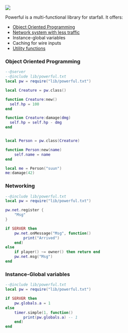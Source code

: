 ![](http://i.imgur.com/4dCCfNF.png)

Powerful is a multi-functional library for starfall. It offers:
- [Object Oriented Programming](https://github.com/its-suun/gmod/wiki/Powerful-OOP)
- [Network system with less traffic](https://github.com/its-suun/gmod/wiki/Powerful-Networking)
- Instance-global variables
- Caching for wire inputs
- [Utility functions](https://github.com/its-suun/gmod/wiki/Powerful-Utility)



### Object Oriented Programming
```lua
--@server
--@include lib/powerful.txt
local pw = require("lib/powerful.txt")

local Creature = pw.class()

function Creature:new()
  self.hp = 100
end

function Creature:damage(dmg)
  self.hp = self.hp - dmg
end


local Person = pw.class(Creature)

function Person:new(name)
    self.name = name
end

local me = Person("suun")
me:damage(42)
```

### Networking
```lua
--@include lib/powerful.txt
local pw = require("lib/powerful.txt")

pw.net.register {
	"Msg"
}

if SERVER then
	pw.net.onMessage("Msg", function()
		print("Arrived")
	end)
else
	if player() ~= owner() then return end
	pw.net.msg("Msg")
end
```

### Instance-Global variables
```lua
--@include lib/powerful.txt
local pw = require("lib/powerful.txt")

if SERVER then
	pw.globals.a = 1
else
	timer.simple(1, function()
		print(pw.globals.a) -- 1
	end)
end
```
